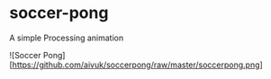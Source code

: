 soccer-pong
===========

A simple Processing animation

![Soccer Pong][https://github.com/aivuk/soccerpong/raw/master/soccerpong.png]

